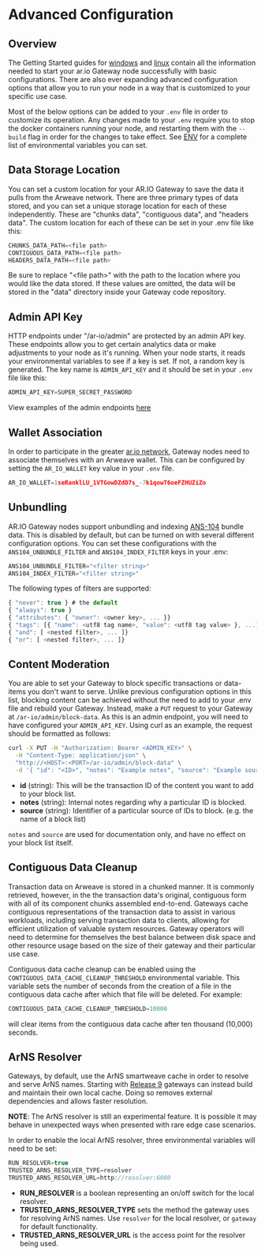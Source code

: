 ---
---
# Advanced Configuration

## Overview

The Getting Started guides for [windows](./windows-setup.md) and [linux](./linux-setup.md) contain all the information needed to start your ar.io Gateway node successfully with basic configurations. There are also ever expanding advanced configuration options that allow you to run your node in a way that is customized to your specific use case. 

Most of the below options can be added to your `.env` file in order to customize its operation. Any changes made to your `.env`  require you to stop the docker containers running your node, and restarting them with the `--build` flag in order for the changes to take effect. See [ENV](./env.md) for a complete list of environmental variables you can set.

## Data Storage Location

You can set a custom location for your AR.IO Gateway to save the data it pulls from the Arweave network. There are three primary types of data stored, and you can set a unique storage location for each of these independently. These are "chunks data", "contiguous data", and "headers data". The custom location for each of these can be set in your .env file like this:

```js
CHUNKS_DATA_PATH=<file path>
CONTIGUOUS_DATA_PATH=<file path>
HEADERS_DATA_PATH=<file path>
```

Be sure to replace "\<file path>" with the path to the location where you would like the data stored. If these values are omitted, the data will be stored in the "data" directory inside your Gateway code repository.

## Admin API Key

HTTP endpoints under "/ar-io/admin" are protected by an admin API key. These endpoints allow you to get certain analytics data or make adjustments to your node as it's running. When your node starts, it reads your environmental variables to see if a key is set. If not, a random key is generated. The key name is `ADMIN_API_KEY` and it should be set in your `.env` file like this:

```js
ADMIN_API_KEY=SUPER_SECRET_PASSWORD
```

View examples of the admin endpoints [here](./admin/admin-api.md)

## Wallet Association

In order to participate in the greater [ar.io network](https://ar.io), Gateway nodes need to associate themselves with an Arweave wallet. This can be configured by setting the `AR_IO_WALLET` key value in your `.env` file.

```js
AR_IO_WALLET=1seRanklLU_1VTGowDZdD7s_-7k1qowT6oeFZHUZiZo
```

## Unbundling

AR.IO Gateway nodes support unbundling and indexing [ANS-104](https://github.com/ArweaveTeam/arweave-standards/blob/master/ans/ANS-104.md) bundle data. This is disabled by default, but can be turned on with several different configuration options. You can set these configurations with the `ANS104_UNBUNDLE_FILTER` and `ANS104_INDEX_FILTER` keys in your .env:

```js
ANS104_UNBUNDLE_FILTER="<filter string>"
ANS104_INDEX_FILTER="<filter string>"
```

The following types of filters are supported:

```js
{ "never": true } # the default
{ "always": true }
{ "attributes": { "owner": <owner key>, ... }}
{ "tags": [{ "name": <utf8 tag name>, "value": <utf8 tag value> }, ...]}
{ "and": [ <nested filter>, ... ]}
{ "or": [ <nested filter>, ... ]}
```

## Content Moderation

You are able to set your Gateway to block specific transactions or data-items you don't want to serve. Unlike previous configuration options in this list, blocking content can be achieved without the need to add to your .env file and rebuild your Gateway. Instead, make a `PUT` request to your Gateway at `/ar-io/admin/block-data`. As this is an admin endpoint, you will need to have configured your `ADMIN_API_KEY`. Using curl as an example, the request should be formatted as follows:

```bash
curl -X PUT -H "Authorization: Bearer <ADMIN_KEY>" \
  -H "Content-Type: application/json" \
  "http://<HOST>:<PORT>/ar-io/admin/block-data" \
  -d '{ "id": "<ID>", "notes": "Example notes", "source": "Example source" }'
```

* **id** (string):  This will be the transaction ID of the content you want to add to your block list.
* **notes** (string): Internal notes regarding why a particular ID is blocked.
* **source** (string): Identifier of a particular source of IDs to block. (e.g. the name of a block list)

`notes` and `source` are used for documentation only, and have no effect on your block list itself.

## Contiguous Data Cleanup

Transaction data on Arweave is stored in a chunked manner. It is commonly retrieved, however, in the the transaction data's original, contiguous form with all of its component chunks assembled end-to-end. Gateways cache contiguous representations of the transaction data to assist in various workloads, including serving transaction data to clients, allowing for efficient utilization of valuable system resources. Gateway operators will need to determine for themselves the best balance between disk space and other resource usage based on the size of their gateway and their particular use case.

Contiguous data cache cleanup can be enabled using the `CONTIGUOUS_DATA_CACHE_CLEANUP_THRESHOLD` environmental variable. This variable sets the number of seconds from the creation of a file in the contiguous data cache after which that file will be deleted. For example:

```js
CONTIGUOUS_DATA_CACHE_CLEANUP_THRESHOLD=10000
```

will clear items from the contiguous data cache after ten thousand (10,000) seconds.

## ArNS Resolver

Gateways, by default, use the ArNS smartweave cache in order to resolve and serve ArNS names. Starting with [Release 9](./release-notes.md#release-9---2024-04-10) gateways can instead build and maintain their own local cache. Doing so removes external dependencies and allows faster resolution.

**NOTE**: The ArNS resolver is still an experimental feature. It is possible it may behave in unexpected ways when presented with rare edge case scenarios.

In order to enable the local ArNS resolver, three environmental variables will need to be set:

```js
RUN_RESOLVER=true
TRUSTED_ARNS_RESOLVER_TYPE=resolver
TRUSTED_ARNS_RESOLVER_URL=http://resolver:6000
```

- **RUN_RESOLVER** is a boolean representing an on/off switch for the local resolver. 
- **TRUSTED_ARNS_RESOLVER_TYPE** sets the method the gateway uses for resolving ArNS names. Use `resolver` for the local resolver, or `gateway` for default functionality.
- **TRUSTED_ARNS_RESOLVER_URL** is the access point for the resolver being used.
